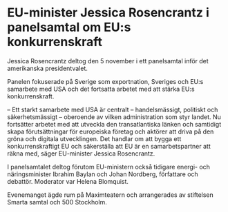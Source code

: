 # EU-minister Jessica Rosencrantz i panelsamtal om EU:s konkurrenskraft

Jessica Rosencrantz deltog den 5 november i ett panelsamtal inför det amerikanska presidentvalet.


Panelen fokuserade på Sverige som exportnation, Sveriges och EU:s samarbete med USA och det fortsatta arbetet med att stärka EU:s konkurrenskraft.

– Ett starkt samarbete med USA är centralt – handelsmässigt, politiskt och säkerhetsmässigt – oberoende av vilken administration som styr landet. Nu fortsätter arbetet med att utveckla den transatlantiska länken och samtidigt skapa förutsättningar för europeiska företag och aktörer att driva på den gröna och digitala utvecklingen. Det handlar om att bygga ett konkurrenskraftigt EU och säkerställa att EU är en samarbetspartner att räkna med, säger EU\-minister Jessica Rosencrantz.

I panelsamtalet deltog förutom EU\-ministern också tidigare energi\- och näringsminister Ibrahim Baylan och Johan Nordberg, författare och debattör. Moderator var Helena Blomquist.

Evenemanget ägde rum på Maximteatern och arrangerades av stiftelsen Smarta samtal och 500 Stockholm.
